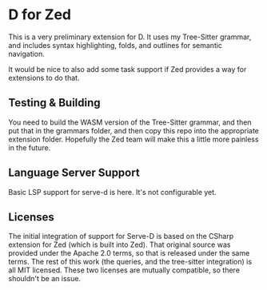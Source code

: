 # D for Zed

This is a very preliminary extension for D. It uses my Tree-Sitter grammar, and includes
syntax highlighting, folds, and outlines for semantic navigation.

It would be nice to also add some task support if Zed provides a way for extensions to do that.

## Testing & Building

You need to build the WASM version of the Tree-Sitter grammar, and then put that in the grammars
folder, and then copy this repo into the appropriate extension folder. Hopefully the Zed team
will make this a little more painless in the future.

## Language Server Support

Basic LSP support for serve-d is here. It's not configurable yet.

## Licenses

The initial integration of support for Serve-D is based on the CSharp
extension for Zed (which is built into Zed). That original source
was provided under the Apache 2.0 terms, so that is released under the
same terms. The rest of this work (the queries, and the tree-sitter
integration) is all MIT licensed. These two licenses are mutually
compatible, so there shouldn't be an issue.
